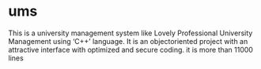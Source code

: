 # ums
This is a university management system like Lovely Professional University Management using ‘C++’ language. It is an objectoriented project with an attractive interface with optimized and secure coding. it is more than 11000 lines

